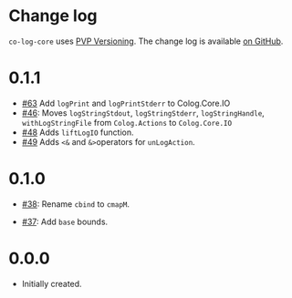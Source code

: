 Change log
==========

`co-log-core` uses [PVP Versioning][1].
The change log is available [on GitHub][2].

0.1.1
=====

* [#63](https://github.com/kowainik/co-log/issues/63)
  Add `logPrint` and `logPrintStderr` to Colog.Core.IO
* [#46](https://github.com/kowainik/co-log/issues/46):
  Moves `logStringStdout`, `logStringStderr`, `logStringHandle`,
  `withLogStringFile` from `Colog.Actions` to `Colog.Core.IO`
* [#48](https://github.com/kowainik/co-log/issues/48)
  Adds `liftLogIO` function.
* [#49](https://github.com/kowainik/co-log/issues/49)
  Adds `<&` and `&>`operators for `unLogAction`.


0.1.0
=====

* [#38](https://github.com/kowainik/co-log/issues/38):
  Rename `cbind` to `cmapM`.

* [#37](https://github.com/kowainik/co-log/issues/37):
  Add `base` bounds.

0.0.0
=====
* Initially created.

[1]: https://pvp.haskell.org
[2]: https://github.com/kowainik/co-log/releases
